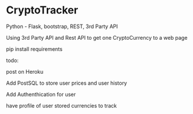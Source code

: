# CryptoTracker

 Python - Flask, bootstrap, REST, 3rd Party API

Using 3rd Party API and Rest API to get one CryptoCurrency to a web page

pip install requirements

todo:

post on Heroku

Add PostSQL to store user prices and user history

Add Authenthication for user

have profile of user stored currencies to track
